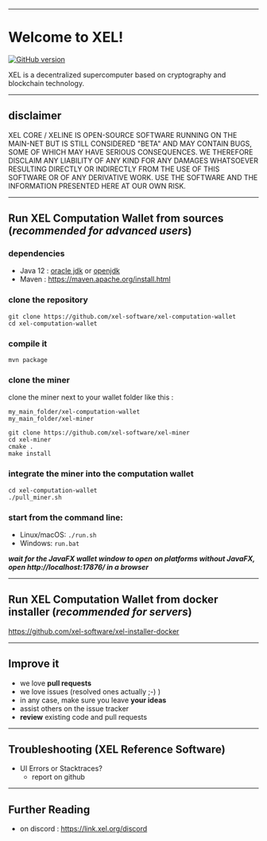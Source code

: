 ----
# Welcome to XEL!

[![GitHub version](https://badge.fury.io/gh/xel-software%2Fxel-lite-wallet.svg)](https://badge.fury.io/gh/xel-software%2Fxel-lite-wallet)

XEL is a decentralized supercomputer based on cryptography and blockchain technology.

----
## disclaimer

XEL CORE / XELINE IS OPEN-SOURCE SOFTWARE RUNNING ON THE MAIN-NET BUT IS STILL CONSIDERED "BETA" AND MAY CONTAIN BUGS, SOME OF WHICH MAY HAVE SERIOUS CONSEQUENCES. WE THEREFORE DISCLAIM ANY LIABILITY OF ANY KIND FOR ANY DAMAGES WHATSOEVER RESULTING DIRECTLY OR INDIRECTLY FROM THE USE OF THIS SOFTWARE OR OF ANY DERIVATIVE WORK. USE THE SOFTWARE AND THE INFORMATION PRESENTED HERE AT OUR OWN RISK.

----
## Run XEL Computation Wallet from sources (***recommended for advanced users***)

### dependencies
  - Java 12 : [oracle jdk](https://www.oracle.com/technetwork/java/javase/downloads/jdk12-downloads-5295953.html) or [openjdk](https://jdk.java.net/12/)
  - Maven : https://maven.apache.org/install.html

### clone the repository

```
git clone https://github.com/xel-software/xel-computation-wallet
cd xel-computation-wallet
```

### compile it

`mvn package`

### clone the miner

clone the miner next to your wallet folder like this :

```
my_main_folder/xel-computation-wallet
my_main_folder/xel-miner
```

```
git clone https://github.com/xel-software/xel-miner
cd xel-miner
cmake .
make install
```

### integrate the miner into the computation wallet

```
cd xel-computation-wallet
./pull_miner.sh
```

### start from the command line:
- Linux/macOS: `./run.sh`
- Windows: `run.bat`


***wait for the JavaFX wallet window to open***
***on platforms without JavaFX, open http://localhost:17876/ in a browser***


----
## Run XEL Computation Wallet from docker installer (***recommended for servers***)

https://github.com/xel-software/xel-installer-docker

----
## Improve it

  - we love **pull requests**
  - we love issues (resolved ones actually ;-) )
  - in any case, make sure you leave **your ideas**
  - assist others on the issue tracker
  - **review** existing code and pull requests

----
## Troubleshooting (XEL Reference Software)

  - UI Errors or Stacktraces?
    - report on github

----
## Further Reading

  - on discord : https://link.xel.org/discord
